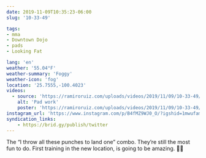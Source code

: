 ```yaml
---
date: 2019-11-09T10:35:23-06:00
slug: '10-33-49'

tags:
- mma
- Downtown Dojo
- pads
- Looking Fat

lang: 'en'
weather: '55.04°F'
weather-summary: 'Foggy'
weather-icon: 'fog'
location: '25.7555,-100.4023'
videos:
  - source: 'https://ramiroruiz.com/uploads/videos/2019/11/09/10-33-49/pad-work.mp4'
    alt: 'Pad work'
    poster: 'https://ramiroruiz.com/uploads/videos/2019/11/09/10-33-49/poster.jpg'
instagram_url: 'https://www.instagram.com/p/B4fMZ9WJ0_O/?igshid=1mwufamfm2ac4'
syndication_links:
    - https://brid.gy/publish/twitter
---
```

The “I throw all these punches to land one” combo. 
They’re still the most fun to do. 
First training in the new location, is going to be amazing. 👏🏼 

   